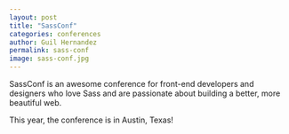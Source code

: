 ```yaml
---
layout: post
title: "SassConf"
categories: conferences
author: Guil Hernandez
permalink: sass-conf
image: sass-conf.jpg
---
```


SassConf is an awesome conference for front-end developers and designers who love Sass and are passionate about building a better, more beautiful web.

This year, the conference is in Austin, Texas!